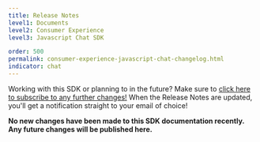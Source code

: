 ```yaml
---
title: Release Notes
level1: Documents
level2: Consumer Experience
level3: Javascript Chat SDK

order: 500
permalink: consumer-experience-javascript-chat-changelog.html
indicator: chat
---
```


<div class="subscribe">Working with this SDK or planning to in the future? Make sure to <a href="https://visualping.io/?url=developers.liveperson.com/consumer-experience-javascript-chat-changelog.html&mode=web&css=post-content" target="_blank">click here to subscribe to any further changes!</a> When the Release Notes are updated, you'll get a notification straight to your email of choice!</div>

**No new changes have been made to this SDK documentation recently. Any future changes will be published here.**
